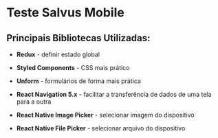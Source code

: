 # Teste Salvus Mobile 

## Principais Bibliotecas Utilizadas:
- **Redux** - definir estado global
- **Styled Components** - CSS mais prático
- **Unform** - formulários de forma mais prática
- **React Navigation 5.x** - facilitar a transferência de dados de uma tela para a outra

- **React Native Image Picker** - selecionar imagem do dispositivo
- **React Native File Picker** - selecionar arquivo do dispositivo
